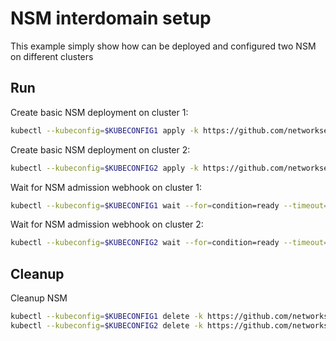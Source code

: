 # NSM interdomain setup


This example simply show how can be deployed and configured two NSM on different clusters

## Run

Create basic NSM deployment on cluster 1:

```bash
kubectl --kubeconfig=$KUBECONFIG1 apply -k https://github.com/networkservicemesh/deployments-k8s/examples/interdomain/nsm/cluster1?ref=d293c9df2d3a20e7b756626e4617e20f4034ee57
```

Create basic NSM deployment on cluster 2:

```bash
kubectl --kubeconfig=$KUBECONFIG2 apply -k https://github.com/networkservicemesh/deployments-k8s/examples/interdomain/nsm/cluster2?ref=d293c9df2d3a20e7b756626e4617e20f4034ee57
```

Wait for NSM admission webhook on cluster 1:

```bash
kubectl --kubeconfig=$KUBECONFIG1 wait --for=condition=ready --timeout=1m pod -n nsm-system -l app=admission-webhook-k8s
```

Wait for NSM admission webhook on cluster 2:

```bash
kubectl --kubeconfig=$KUBECONFIG2 wait --for=condition=ready --timeout=1m pod -n nsm-system -l app=admission-webhook-k8s
```

## Cleanup

Cleanup NSM
```bash
kubectl --kubeconfig=$KUBECONFIG1 delete -k https://github.com/networkservicemesh/deployments-k8s/examples/interdomain/nsm/cluster1?ref=d293c9df2d3a20e7b756626e4617e20f4034ee57
kubectl --kubeconfig=$KUBECONFIG2 delete -k https://github.com/networkservicemesh/deployments-k8s/examples/interdomain/nsm/cluster2?ref=d293c9df2d3a20e7b756626e4617e20f4034ee57
```
